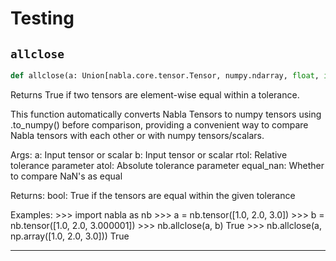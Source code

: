 # Testing

## `allclose`

```python
def allclose(a: Union[nabla.core.tensor.Tensor, numpy.ndarray, float, int], b: Union[nabla.core.tensor.Tensor, numpy.ndarray, float, int], rtol: float = 1e-05, atol: float = 1e-08, equal_nan: bool = False) -> bool:
```
Returns True if two tensors are element-wise equal within a tolerance.

This function automatically converts Nabla Tensors to numpy tensors using
.to_numpy() before comparison, providing a convenient way to compare
Nabla tensors with each other or with numpy tensors/scalars.

Args:
    a: Input tensor or scalar
    b: Input tensor or scalar
    rtol: Relative tolerance parameter
    atol: Absolute tolerance parameter
    equal_nan: Whether to compare NaN's as equal

Returns:
    bool: True if the tensors are equal within the given tolerance

Examples:
    >>> import nabla as nb
    >>> a = nb.tensor([1.0, 2.0, 3.0])
    >>> b = nb.tensor([1.0, 2.0, 3.000001])
    >>> nb.allclose(a, b)
    True
    >>> nb.allclose(a, np.array([1.0, 2.0, 3.0]))
    True

---
